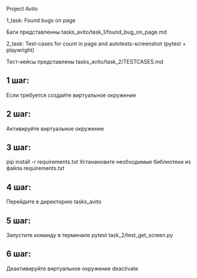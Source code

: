 Project Avito

1_task: Found bugs on page

Баги представленны tasks_avito/task_1/found_bug_on_page.md

2_task: Test-cases for count in page and autotests-screenshot (pytest + playwright)

Тест-кейсы представлены tasks_avito/task_2/TESTCASES.md

## 1 шаг:
Если требуется создайте виртуальное окружение

## 2 шаг:
Активируйте виртуальное окружение

## 3 шаг:
pip install -r requirements.txt
Устанановите необходимые библиотеки из файла requirements.txt

## 4 шаг:
Перейдите в директорию  tasks_avito

## 5 шаг:
Запустите команду в терминале
pytest task_2/test_get_screen.py

## 6 шаг: 
Деактивируйте виртуальное окружение
deactivate